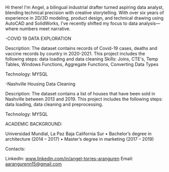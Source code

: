 Hi there! I'm Angel, a bilingual industrial drafter turned aspiring data analyst, blending technical precision with creative storytelling. With over six years of experience in 2D/3D modeling, product design, and technical drawing using AutoCAD and SolidWorks, I’ve recently shifted my focus to data analysis—where numbers meet narrative.


-COVID 19 DATA EXPLORATION 

Description: The dataset contains records of Covid-19 cases, deaths and vaccine records by country in 2020-2021. This project includes the following steps: data loading and data cleaning
Skills: Joins, CTE's, Temp Tables, Windows Functions, Aggregate Functions, Converting Data Types

Technology: MYSQL

-Nashville Housing Data Cleaning

Description: The dataset contains a list of houses that have been sold in Nashville between 2013 and 2019. This project includes the following steps: data loading, data cleaning and preprocessing.

Technology: MYSQL

ACADEMIC BACKGROUND:

Universidad Mundial, La Paz Baja California Sur 
• Bachelor’s degree in architecture (2014 – 2017) 
• Master’s degree in marketing (2017 – 2019)


Contacts:

LinkedIn: www.linkedin.com/in/angel-torres-aranguren
Email: aarangurenn15@gmail.com
